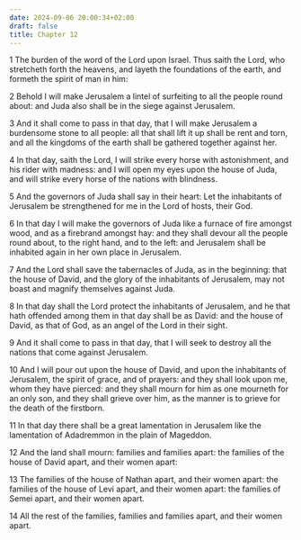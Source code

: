 ```yaml
---
date: 2024-09-06 20:00:34+02:00
draft: false
title: Chapter 12
---
```




1 The burden of the word of the Lord upon Israel. Thus saith the Lord, who stretcheth forth the heavens, and layeth the foundations of the earth, and formeth the spirit of man in him:

2 Behold I will make Jerusalem a lintel of surfeiting to all the people round about: and Juda also shall be in the siege against Jerusalem.

3 And it shall come to pass in that day, that I will make Jerusalem a burdensome stone to all people: all that shall lift it up shall be rent and torn, and all the kingdoms of the earth shall be gathered together against her.

4 In that day, saith the Lord, I will strike every horse with astonishment, and his rider with madness: and I will open my eyes upon the house of Juda, and will strike every horse of the nations with blindness.

5 And the governors of Juda shall say in their heart: Let the inhabitants of Jerusalem be strengthened for me in the Lord of hosts, their God.

6 In that day I will make the governors of Juda like a furnace of fire amongst wood, and as a firebrand amongst hay: and they shall devour all the people round about, to the right hand, and to the left: and Jerusalem shall be inhabited again in her own place in Jerusalem.

7 And the Lord shall save the tabernacles of Juda, as in the beginning: that the house of David, and the glory of the inhabitants of Jerusalem, may not boast and magnify themselves against Juda.

8 In that day shall the Lord protect the inhabitants of Jerusalem, and he that hath offended among them in that day shall be as David: and the house of David, as that of God, as an angel of the Lord in their sight.

9 And it shall come to pass in that day, that I will seek to destroy all the nations that come against Jerusalem.

10 And I will pour out upon the house of David, and upon the inhabitants of Jerusalem, the spirit of grace, and of prayers: and they shall look upon me, whom they have pierced: and they shall mourn for him as one mourneth for an only son, and they shall grieve over him, as the manner is to grieve for the death of the firstborn.

11 In that day there shall be a great lamentation in Jerusalem like the lamentation of Adadremmon in the plain of Mageddon.

12 And the land shall mourn: families and families apart: the families of the house of David apart, and their women apart:

13 The families of the house of Nathan apart, and their women apart: the families of the house of Levi apart, and their women apart: the families of Semei apart, and their women apart.

14 All the rest of the families, families and families apart, and their women apart.

